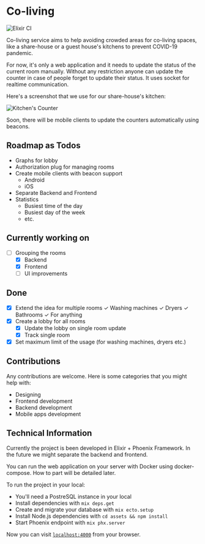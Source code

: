 # Co-living

![Elixir CI](https://github.com/rainlab-inc/coliving/workflows/Elixir%20CI/badge.svg)

Co-living service aims to help avoiding crowded areas for co-living spaces, like a share-house or a guest house's kitchens to prevent COVID-19 pandemic.

For now, it's only a web application and it needs to update the status of the current room manually. Without any restriction anyone can update the counter in case of people forget to update their status. It uses socket for realtime communication.

Here's a screenshot that we use for our share-house's kitchen:

![Kitchen's Counter](https://github.com/rainlab-inc/coliving/blob/master/assets/static/images/app_screenshot.png "Kitchen's Counter")

Soon, there will be mobile clients to update the counters automatically using beacons.

## Roadmap as Todos
- Graphs for lobby
- Authorization plug for managing rooms
- Create mobile clients with beacon support
    - Android
    - iOS
- Separate Backend and Frontend
- Statistics
    - Busiest time of the day
    - Busiest day of the week
    - etc.

## Currently working on
- [ ] Grouping the rooms
    - [x] Backend
    - [x] Frontend
    - [ ] UI improvements

## Done
- [x] Extend the idea for multiple rooms
    ✓ Washing machines
    ✓ Dryers
    ✓ Bathrooms
    ✓ For anything
- [x] Create a lobby for all rooms
    - [x] Update the lobby on single room update
    - [x] Track single room
- [x] Set maximum limit of the usage (for washing machines, dryers etc.)

## Contributions
Any contributions are welcome. Here is some categories that you might help with:
 - Designing
 - Frontend development
 - Backend development
 - Mobile apps development

## Technical Information

Currently the project is been developed in Elixir + Phoenix Framework. In the future we might separate the backend and frontend.

You can run the web application on your server with Docker using docker-compose. How to part will be detailed later.

To run the project in your local:

  * You'll need a PostreSQL instance in your local
  * Install dependencies with `mix deps.get`
  * Create and migrate your database with `mix ecto.setup`
  * Install Node.js dependencies with `cd assets && npm install`
  * Start Phoenix endpoint with `mix phx.server`

Now you can visit [`localhost:4000`](http://localhost:4000) from your browser.
